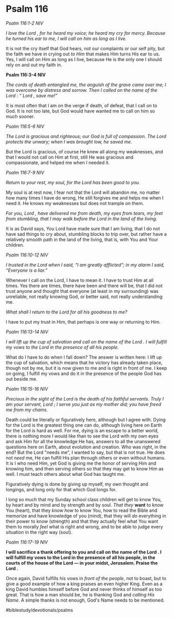 # Psalm 116
*Psalm 116:1-2 NIV*

*I love the Lord , for he heard my voice; he heard my cry for mercy. Because he turned his ear to me, I will call on him as long as I live.*

It is not the cry itself that God hears, not our complaints or our self pity, but the faith we have in crying out *to Him* that makes Him turns His ear to us. 
Yes, I will call on Him as long as I live, because He is the only one I should rely on and out my faith in.

**Psalm 116:3-4 NIV**

*The cords of death entangled me, the anguish of the grave came over me; I was overcome by distress and sorrow. Then I called on the name of the Lord : “ Lord , save me!”*

It is most often that I am on the verge if death, of defeat, that I call on to God. It is not too late, but God would have wanted me to call on him so much sooner.

*Psalm 116:5-6 NIV*

*The Lord is gracious and righteous; our God is full of compassion. The Lord protects the unwary; when I was brought low, he saved me.*

But the Lord is gracious, of course He knew all along my weaknesses, and that I would not call on Him at first, still He was gracious and compassionate, and helped me when I needed it.

*Psalm 116:7-9 NIV*

*Return to your rest, my soul, for the Lord has been good to you.*

My soul is at rest now, I fear not that the Lord will abandon me, no matter how many times I have do wrong, He still forgives me and helps me when I need it.
He knows my weaknesses but does not trample on them.

*For you, Lord , have delivered me from death, my eyes from tears, my feet from stumbling, that I may walk before the Lord in the land of the living.*

It is as David says, You Lord have made sure that I am living, that I do not have sad things to cry about, stumbling blocks to trip over, but rather have a relatively smooth path in the land of the living, that is, with You and Your children.

*Psalm 116:10-12 NIV*

*I trusted in the Lord when I said, “I am greatly afflicted”; in my alarm I said, “Everyone is a liar.”*

Whenever I call on the Lord, I have to mean it. I have to trust Him at all times. Yes there are times, there have been and there will be, that I did not trust anyone and thought that everyone (at least in my surrounding) was unreliable, not really knowing God, or better said, not really understanding me.

*What shall I return to the Lord for all his goodness to me?*

I have to put my trust in Him, that perhaps is one way or returning to Him.

*Psalm 116:13-14 NIV*

*I will lift up the cup of salvation and call on the name of the Lord . I will fulfill my vows to the Lord in the presence of all his people.*

What do I have to do when I fall down? The answer is written here: I lift up the cup of salvation, which means that he victory has already taken place, though not by me, but it is now given to me and is right in front of me. I keep on going, I fulfill my vows and do it in the presence of the people God has out beside me.

*Psalm 116:15-16 NIV*

*Precious in the sight of the Lord is the death of his faithful servants. Truly I am your servant, Lord ; I serve you just as my mother did; you have freed me from my chains.*

Death could be literally or figuratively here, although but I agree with. Dying for the Lord is the greatest thing one can do, although living here on Earth for the Lord is hard as well. For me, dying is an escape to a better world, there is nothing more I would like than to see the Lord with my own eyes and ask Him for all the knowledge He has, answers to all the unanswered questions here on Earth, about evolution and creation. Who was right, in the end?
But the Lord "needs me", I wanted to say, but that is not true. He does not *need* me, He can fulfill His plan through others or even without humans. It is I who need Him, yet God is giving me the honor of serving Him and knowing him, and then serving others so that they may get to know Him as well. 
I must teach others about what God has taught me.

Figuratively dying is done by giving up myself, my own thought and longings, and long only for that which God longs for.

I long so much that my Sunday school class children will get to know You, by heart and by mind and by strength and by soul.
*That they* **want** to know You (heart), that they *know how* to know You, how to read the Bible and memorize and have knowledge of you (mind), that they will *do* everything in their power to know (strength) and that they actually feel what You want them to morally *feel* what is right and wrong, and to be able to judge every situation in the right way (soul). 

*Psalm 116:17-19 NIV*

**I will sacrifice a thank offering to you and call on the name of the Lord . I will fulfill my vows to the Lord in the presence of all his people, in the courts of the house of the Lord — in your midst, Jerusalem. Praise the Lord .**

Once again, David fulfills his vows in *front of the people*, not to boast, but to give a good example of how a king praises an even higher King. Even as a king David humbles himself before God and never thinks of himself as too great. That is how a man should be, he is thanking God and *calling His Name*. A simple thanks is not enough, God's Name needs to be mentioned. 

#biblestudy/devotionals/psalms